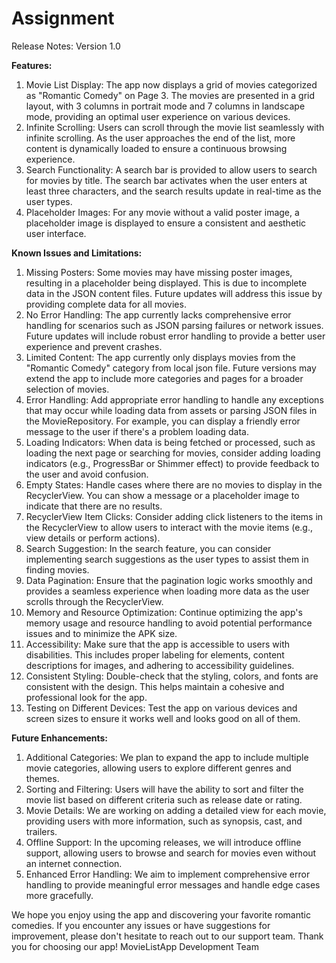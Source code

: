# Assignment
Release Notes: Version 1.0

**Features:**

1. Movie List Display: The app now displays a grid of movies categorized as "Romantic Comedy" on Page 3. The movies are presented in a grid layout, with 3 columns in portrait mode and 7 columns in landscape mode, providing an optimal user experience on various devices.
2. Infinite Scrolling: Users can scroll through the movie list seamlessly with infinite scrolling. As the user approaches the end of the list, more content is dynamically loaded to ensure a continuous browsing experience.
3. Search Functionality: A search bar is provided to allow users to search for movies by title. The search bar activates when the user enters at least three characters, and the search results update in real-time as the user types.
4. Placeholder Images: For any movie without a valid poster image, a placeholder image is displayed to ensure a consistent and aesthetic user interface.

**Known Issues and Limitations:**

1. Missing Posters: Some movies may have missing poster images, resulting in a placeholder being displayed. This is due to incomplete data in the JSON content files. Future updates will address this issue by providing complete data for all movies.
2. No Error Handling: The app currently lacks comprehensive error handling for scenarios such as JSON parsing failures or network issues. Future updates will include robust error handling to provide a better user experience and prevent crashes.
3. Limited Content: The app currently only displays movies from the "Romantic Comedy" category from local json file. Future versions may extend the app to include more categories and pages for a broader selection of movies.
4. Error Handling: Add appropriate error handling to handle any exceptions that may occur while loading data from assets or parsing JSON files in the MovieRepository. For example, you can display a friendly error message to the user if there's a problem loading data.
5. Loading Indicators: When data is being fetched or processed, such as loading the next page or searching for movies, consider adding loading indicators (e.g., ProgressBar or Shimmer effect) to provide feedback to the user and avoid confusion.
6. Empty States: Handle cases where there are no movies to display in the RecyclerView. You can show a message or a placeholder image to indicate that there are no results.
7. RecyclerView Item Clicks: Consider adding click listeners to the items in the RecyclerView to allow users to interact with the movie items (e.g., view details or perform actions).
8. Search Suggestion: In the search feature, you can consider implementing search suggestions as the user types to assist them in finding movies.
9. Data Pagination: Ensure that the pagination logic works smoothly and provides a seamless experience when loading more data as the user scrolls through the RecyclerView.
10. Memory and Resource Optimization: Continue optimizing the app's memory usage and resource handling to avoid potential performance issues and to minimize the APK size.
11. Accessibility: Make sure that the app is accessible to users with disabilities. This includes proper labeling for elements, content descriptions for images, and adhering to accessibility guidelines.
12. Consistent Styling: Double-check that the styling, colors, and fonts are consistent with the design. This helps maintain a cohesive and professional look for the app.
13. Testing on Different Devices: Test the app on various devices and screen sizes to ensure it works well and looks good on all of them.

**Future Enhancements:**
1. Additional Categories: We plan to expand the app to include multiple movie categories, allowing users to explore different genres and themes.
2. Sorting and Filtering: Users will have the ability to sort and filter the movie list based on different criteria such as release date or rating.
3. Movie Details: We are working on adding a detailed view for each movie, providing users with more information, such as synopsis, cast, and trailers.
4. Offline Support: In the upcoming releases, we will introduce offline support, allowing users to browse and search for movies even without an internet connection.
5. Enhanced Error Handling: We aim to implement comprehensive error handling to provide meaningful error messages and handle edge cases more gracefully.




We hope you enjoy using the app and discovering your favorite romantic comedies. If you encounter any issues or have suggestions for improvement, please don't hesitate to reach out to our support team.
Thank you for choosing our app!
MovieListApp
Development Team